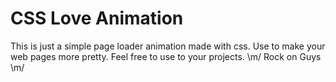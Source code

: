 <h1>CSS Love Animation</h1>

This is just a simple page loader animation made with css.
Use to make your web pages more pretty.
Feel free to use to your projects.
\m/ Rock on Guys \m/
